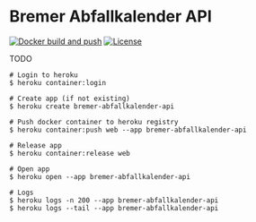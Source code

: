 # Bremer Abfallkalender API

[![Docker build and push](https://github.com/digitalesbremen/abfallkalender_api/actions/workflows/docker-build-and-push.yml/badge.svg)](https://github.com/digitalesbremen/abfallkalender_api/actions/workflows/docker-build-and-push.yml)
[![License](https://img.shields.io/badge/License-Apache_2.0-blue.svg)](https://opensource.org/licenses/Apache-2.0)

TODO

```shell
# Login to heroku
$ heroku container:login

# Create app (if not existing)
$ heroku create bremer-abfallkalender-api

# Push docker container to heroku registry
$ heroku container:push web --app bremer-abfallkalender-api

# Release app
$ heroku container:release web

# Open app
$ heroku open --app bremer-abfallkalender-api

# Logs
$ heroku logs -n 200 --app bremer-abfallkalender-api
$ heroku logs --tail --app bremer-abfallkalender-api
```